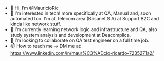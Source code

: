 - 👋 Hi, I’m @MauricioRic
- 👀 I’m interested in tech! more specifically at QA, Manual and, soon automated too. I'm at Telecom area (Brisanet S.A) at Support B2C and kinda like network stuff.
- 🌱 I’m currently learning network logic and infrastructure and QA, also study system analysis and development at Descomplica.
- 💞️ I’m looking to collaborate on QA test engineer on a full time job.  
- 📫 How to reach me -> DM me at: https://www.linkedin.com/in/maur%C3%ADcio-ricardo-7235271a2/ 

<!---
MauricioRic/MauricioRic is a ✨ special ✨ repository because its `README.md` (this file) appears on your GitHub profile.
You can click the Preview link to take a look at your changes.
--->
